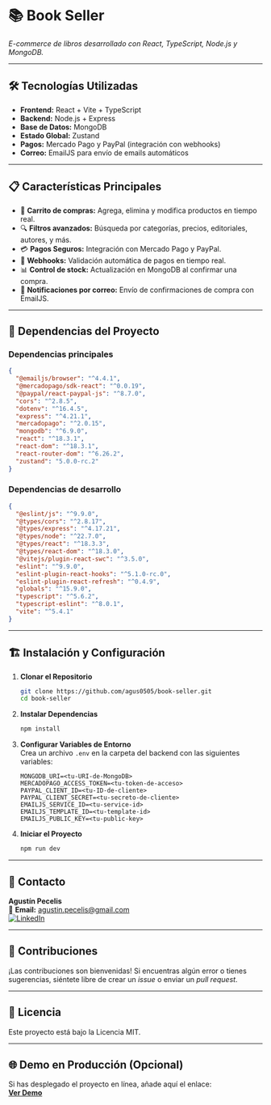 # 📚 **Book Seller**  
_E-commerce de libros desarrollado con React, TypeScript, Node.js y MongoDB._

---

## 🛠️ **Tecnologías Utilizadas**
- **Frontend:** React + Vite + TypeScript  
- **Backend:** Node.js + Express  
- **Base de Datos:** MongoDB  
- **Estado Global:** Zustand  
- **Pagos:** Mercado Pago y PayPal (integración con webhooks)  
- **Correo:** EmailJS para envío de emails automáticos  

---

## 📋 **Características Principales**
- 🛒 **Carrito de compras:** Agrega, elimina y modifica productos en tiempo real.  
- 🔍 **Filtros avanzados:** Búsqueda por categorías, precios, editoriales, autores, y más.  
- 💳 **Pagos Seguros:** Integración con Mercado Pago y PayPal.  
- 🔔 **Webhooks:** Validación automática de pagos en tiempo real.  
- 📊 **Control de stock:** Actualización en MongoDB al confirmar una compra.  
- 📧 **Notificaciones por correo:** Envío de confirmaciones de compra con EmailJS.  

---

## 📂 **Dependencias del Proyecto**

### **Dependencias principales**
```json
{
  "@emailjs/browser": "^4.4.1",
  "@mercadopago/sdk-react": "^0.0.19",
  "@paypal/react-paypal-js": "^8.7.0",
  "cors": "^2.8.5",
  "dotenv": "^16.4.5",
  "express": "^4.21.1",
  "mercadopago": "^2.0.15",
  "mongodb": "^6.9.0",
  "react": "^18.3.1",
  "react-dom": "^18.3.1",
  "react-router-dom": "^6.26.2",
  "zustand": "5.0.0-rc.2"
}
```

### **Dependencias de desarrollo**
```json
{
  "@eslint/js": "^9.9.0",
  "@types/cors": "^2.8.17",
  "@types/express": "^4.17.21",
  "@types/node": "^22.7.0",
  "@types/react": "^18.3.3",
  "@types/react-dom": "^18.3.0",
  "@vitejs/plugin-react-swc": "^3.5.0",
  "eslint": "^9.9.0",
  "eslint-plugin-react-hooks": "^5.1.0-rc.0",
  "eslint-plugin-react-refresh": "^0.4.9",
  "globals": "^15.9.0",
  "typescript": "^5.6.2",
  "typescript-eslint": "^8.0.1",
  "vite": "^5.4.1"
}
```

---

## 🏗️ **Instalación y Configuración**

1. **Clonar el Repositorio**  
   ```bash
   git clone https://github.com/agus0505/book-seller.git
   cd book-seller
   ```

2. **Instalar Dependencias**  
   ```bash
   npm install
   ```

3. **Configurar Variables de Entorno**  
   Crea un archivo `.env` en la carpeta del backend con las siguientes variables:
   ```env
   MONGODB_URI=<tu-URI-de-MongoDB>
   MERCADOPAGO_ACCESS_TOKEN=<tu-token-de-acceso>
   PAYPAL_CLIENT_ID=<tu-ID-de-cliente>
   PAYPAL_CLIENT_SECRET=<tu-secreto-de-cliente>
   EMAILJS_SERVICE_ID=<tu-service-id>
   EMAILJS_TEMPLATE_ID=<tu-template-id>
   EMAILJS_PUBLIC_KEY=<tu-public-key>
   ```

4. **Iniciar el Proyecto**  
   ```bash
   npm run dev
   ```

---

## 💼 **Contacto**  
**Agustín Pecelis**  
📧 **Email:** [agustin.pecelis@gmail.com](mailto:agustin.pecelis@gmail.com)  
[![LinkedIn](https://img.shields.io/badge/LinkedIn-Agustín%20Pecelis-blue?style=flat&logo=linkedin)](https://www.linkedin.com/in/agustin-pecelis-050455309/)

---

## 🎉 **Contribuciones**
¡Las contribuciones son bienvenidas! Si encuentras algún error o tienes sugerencias, siéntete libre de crear un _issue_ o enviar un _pull request_.

---

## 📄 **Licencia**
Este proyecto está bajo la Licencia MIT.

---

## 🌐 **Demo en Producción (Opcional)**  
Si has desplegado el proyecto en línea, añade aquí el enlace:  
**[Ver Demo](https://mi-proyecto.github.io/)**



